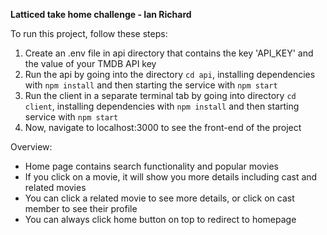 **Latticed take home challenge - Ian Richard**

To run this project, follow these steps:
1) Create an .env file in api directory that contains the key 'API_KEY' and the value of your TMDB API key
2) Run the api by going into the directory `cd api`, installing dependencies with `npm install` and then starting the service with `npm start`
3) Run the client in a separate terminal tab by going into directory `cd client`, installing dependencies with `npm install` and then starting service with `npm start`
4) Now, navigate to localhost:3000 to see the front-end of the project

Overview:
- Home page contains search functionality and popular movies
- If you click on a movie, it will show you more details including cast and related movies
- You can click a related movie to see more details, or click on cast member to see their profile
- You can always click home button on top to redirect to homepage
